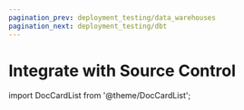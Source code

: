```yaml
---
pagination_prev: deployment_testing/data_warehouses
pagination_next: deployment_testing/dbt
---
```


# Integrate with Source Control

import DocCardList from '@theme/DocCardList';

<DocCardList />